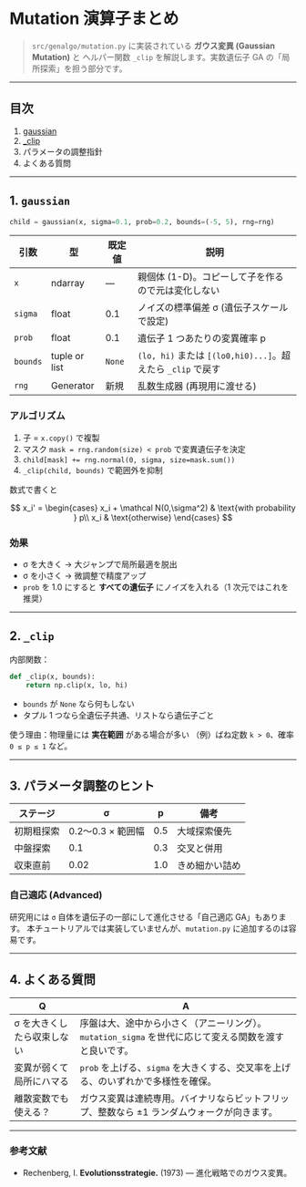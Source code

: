 # Mutation 演算子まとめ

> `src/genalgo/mutation.py` に実装されている **ガウス変異 (Gaussian Mutation)** と
> ヘルパー関数 `_clip` を解説します。実数遺伝子 GA の「局所探索」を担う部分です。

---

## 目次

1. [gaussian](#gaussian)
2. [\_clip](#clip)
3. パラメータの調整指針
4. よくある質問

---

<a name="gaussian"></a>

## 1. `gaussian`

```python
child = gaussian(x, sigma=0.1, prob=0.2, bounds=(-5, 5), rng=rng)
```

| 引数       | 型             | 既定値    | 説明                                               |
| -------- | ------------- | ------ | ------------------------------------------------ |
| `x`      | ndarray       | —      | 親個体 (1-D)。コピーして子を作るので元は変化しない                     |
| `sigma`  | float         | 0.1    | ノイズの標準偏差 σ (遺伝子スケールで設定)                          |
| `prob`   | float         | 0.1    | 遺伝子 1 つあたりの変異確率 p                                |
| `bounds` | tuple or list | `None` | `(lo, hi)` または `[(lo0,hi0)...]`。超えたら `_clip` で戻す |
| `rng`    | Generator     | 新規     | 乱数生成器 (再現用に渡せる)                                  |

### アルゴリズム

1. 子 = `x.copy()` で複製
2. マスク `mask = rng.random(size) < prob` で変異遺伝子を決定
3. `child[mask] += rng.normal(0, sigma, size=mask.sum())`
4. `_clip(child, bounds)` で範囲外を抑制

数式で書くと

$$
 x_i' = \begin{cases}
   x_i + \mathcal N(0,\sigma^2) & \text{with probability } p\\
   x_i                          & \text{otherwise}
 \end{cases}
$$

### 効果

* σ を大きく → 大ジャンプで局所最適を脱出
* σ を小さく → 微調整で精度アップ
* `prob` を 1.0 にすると **すべての遺伝子** にノイズを入れる（1 次元ではこれを推奨）

---

<a name="clip"></a>

## 2. `_clip`

内部関数：

```python
def _clip(x, bounds):
    return np.clip(x, lo, hi)
```

* `bounds` が `None` なら何もしない
* タプル 1 つなら全遺伝子共通、リストなら遺伝子ごと

使う理由：物理量には **実在範囲** がある場合が多い
（例）ばね定数 `k > 0`、確率 `0 ≤ p ≤ 1` など。

---

## 3. パラメータ調整のヒント

| ステージ  | σ             | p   | 備考      |
| ----- | ------------- | --- | ------- |
| 初期粗探索 | 0.2〜0.3 × 範囲幅 | 0.5 | 大域探索優先  |
| 中盤探索  | 0.1           | 0.3 | 交叉と併用   |
| 収束直前  | 0.02          | 1.0 | きめ細かい詰め |

### 自己適応 (Advanced)

研究用には `σ` 自体を遺伝子の一部にして進化させる「自己適応 GA」もあります。
本チュートリアルでは実装していませんが、`mutation.py` に追加するのは容易です。

---

## 4. よくある質問

| Q              | A                                                           |
| -------------- | ----------------------------------------------------------- |
| σ を大きくしたら収束しない | 序盤は大、途中から小さく（アニーリング）。`mutation_sigma` を世代に応じて変える関数を渡すと良いです。 |
| 変異が弱くて局所にハマる   | `prob` を上げる、`sigma` を大きくする、交叉率を上げる、のいずれかで多様性を確保。            |
| 離散変数でも使える？     | ガウス変異は連続専用。バイナリならビットフリップ、整数なら ±1 ランダムウォークが向きます。             |

---

### 参考文献

* Rechenberg, I. **Evolutionsstrategie.** (1973) — 進化戦略でのガウス変異。
